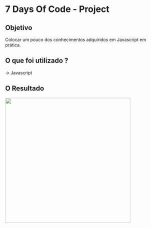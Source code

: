# 7 Days Of Code - Project

## Objetivo

Colocar um pouco dos conhecimentos adquiridos em Javascript em prática.


## O que foi utilizado ?

-> Javascript



## O Resultado

<img src="https://user-images.githubusercontent.com/100319396/182046668-c8c47348-dc73-4111-a719-0267ca589664.png" width="400" height="400">

